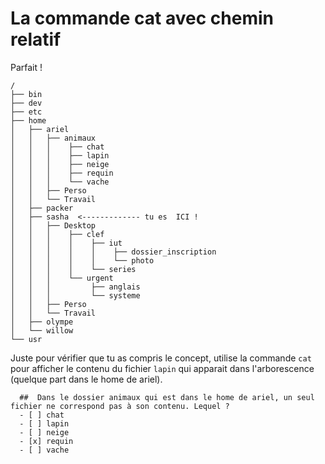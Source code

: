 # La commande cat avec chemin relatif

Parfait !

```
/
├── bin
├── dev
├── etc
├── home
│   ├── ariel
│   │   ├── animaux
│   │   │    ├── chat
│   │   │    ├── lapin
│   │   │    ├── neige
│   │   │    ├── requin
│   │   │    └── vache
│   │   ├── Perso
│   │   └── Travail 
│   ├── packer
│   ├── sasha  <------------- tu es  ICI !
│   │   ├── Desktop 
│   │   │    ├── clef
│   │   │    │    ├── iut
│   │   │    │    │    ├── dossier_inscription
│   │   │    │    │    └── photo 
│   │   │    │    └── series 
│   │   │    └── urgent
│   │   │         ├── anglais
│   │   │         └── systeme 
│   │   ├── Perso
│   │   └── Travail 
│   ├── olympe
│   └── willow
└── usr
``` 

Juste pour vérifier que tu as compris le concept, utilise la commande `cat` pour afficher le contenu du fichier `lapin` qui apparait dans l'arborescence (quelque part dans le home de ariel).

```{quizdown} 
  ##  Dans le dossier animaux qui est dans le home de ariel, un seul fichier ne correspond pas à son contenu. Lequel ? 
  - [ ] chat
  - [ ] lapin
  - [ ] neige
  - [x] requin
  - [ ] vache
```
